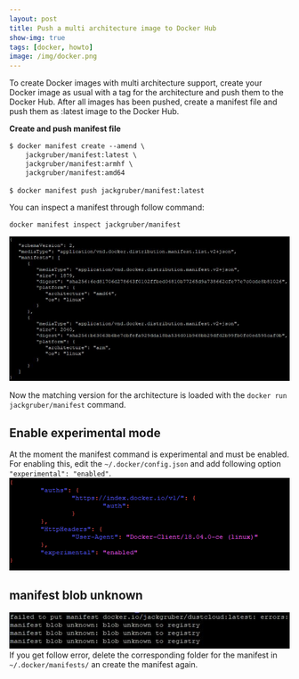 ```yaml
---
layout: post
title: Push a multi architecture image to Docker Hub
show-img: true
tags: [docker, howto]
image: /img/docker.png
---
```

To create Docker images with multi architecture support, create your Docker image as usual with a tag 
for the architecture and push them to the Docker Hub. 
After all images has been pushed, create a manifest file and push them as :latest image to the Docker Hub.

**Create and push manifest file**
```
$ docker manifest create --amend \
    jackgruber/manifest:latest \
    jackgruber/manifest:armhf \
    jackgruber/manifest:amd64

$ docker manifest push jackgruber/manifest:latest
```

You can inspect a manifest through follow command:
```
docker manifest inspect jackgruber/manifest
```
<img src="/img/posts/2018-05-13/manifest_inspect.jpg">

Now the matching version for the architecture is loaded with the ```docker run jackgruber/manifest``` command.


## Enable experimental mode
At the moment the manifest command is experimental and must be enabled.
For enabling this, edit the ```~/.docker/config.json``` and add following option ```"experimental": "enabled"```.
![Enable experimental mode #1](/img/posts/2018-05-13/config.json.png)

## manifest blob unknown
![manifest blob unknown #2](/img/posts/2018-05-13/bloberror.jpg)
If you get follow error, delete the corresponding folder for the manifest in ```~/.docker/manifests/``` an create the manifest again.
